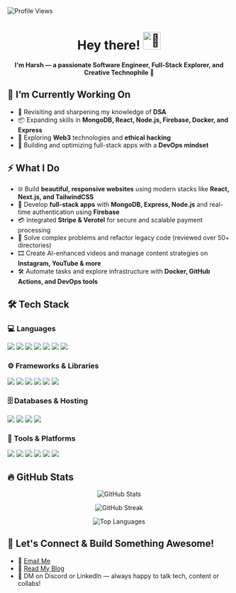 ![Profile Views](https://komarev.com/ghpvc/?username=thisisharsh7&label=Profile%20views&color=0e75b6&style=flat)


<h1 align="center">Hey there! <img src="https://c.tenor.com/SNL9_xhZl9oAAAAi/waving-hand-joypixels.gif" width="40" height="40" alt="👋" /></h1>

<p align="center">
  <b>I'm Harsh — a passionate Software Engineer, Full-Stack Explorer, and Creative Technophile 🚀</b>
</p>

## 🔭 I’m Currently Working On

- 🚀 Revisiting and sharpening my knowledge of **DSA**
- 📦 Expanding skills in **MongoDB, React, Node.js, Firebase, Docker, and Express**
- 🔐 Exploring **Web3** technologies and **ethical hacking**
- 🧠 Building and optimizing full-stack apps with a **DevOps mindset**

## ⚡ What I Do

- 🌐 Build **beautiful, responsive websites** using modern stacks like **React, Next.js, and TailwindCSS**
- 🔄 Develop **full-stack apps** with **MongoDB, Express, Node.js** and real-time authentication using **Firebase**
- 💳 Integrated **Stripe & Verotel** for secure and scalable payment processing
- 🧠 Solve complex problems and refactor legacy code (reviewed over 50+ directories)
- 🎞️ Create AI-enhanced videos and manage content strategies on **Instagram, YouTube & more**
- 🛠️ Automate tasks and explore infrastructure with **Docker, GitHub Actions, and DevOps tools**

## 🛠️ Tech Stack

### 💻 Languages
<p>
  <img src="https://custom-icon-badges.demolab.com/badge/C-03599C.svg?style=for-the-badge&logo=c-in-hexagon&logoColor=white"/>
  <img src="https://custom-icon-badges.demolab.com/badge/C++-9C033A.svg?style=for-the-badge&logo=cpp2&logoColor=white"/>
  <img src="https://img.shields.io/badge/JavaScript-F7DF1E.svg?style=for-the-badge&logo=javascript&logoColor=black"/>
  <img src="https://img.shields.io/badge/Python-3776AB.svg?style=for-the-badge&logo=python&logoColor=white"/>
  <img src="https://img.shields.io/badge/TypeScript-007ACC.svg?style=for-the-badge&logo=typescript&logoColor=white"/>
  <img src="https://img.shields.io/badge/HTML5-E34F26.svg?style=for-the-badge&logo=html5&logoColor=white"/>
  <img src="https://img.shields.io/badge/CSS3-1572B6.svg?style=for-the-badge&logo=css3&logoColor=white"/>
</p>

### ⚙️ Frameworks & Libraries
<p>
  <img src="https://img.shields.io/badge/React-20232a.svg?style=for-the-badge&logo=react&logoColor=61DAFB"/>
  <img src="https://img.shields.io/badge/Next.js-000000?style=for-the-badge&logo=nextdotjs&logoColor=white"/>
  <img src="https://img.shields.io/badge/Node.js-339933.svg?style=for-the-badge&logo=nodedotjs&logoColor=white"/>
  <img src="https://img.shields.io/badge/Express.js-404D59.svg?style=for-the-badge"/>
  <img src="https://img.shields.io/badge/TailwindCSS-38B2AC.svg?style=for-the-badge&logo=tailwind-css&logoColor=white"/>
  <img src="https://img.shields.io/badge/Bootstrap-7952B3.svg?style=for-the-badge&logo=bootstrap&logoColor=white"/>
</p>

### 🗄️ Databases & Hosting
<p>
  <img src="https://img.shields.io/badge/MongoDB-4EA94B.svg?style=for-the-badge&logo=mongodb&logoColor=white"/>
  <img src="https://img.shields.io/badge/Firebase-FFCA28.svg?style=for-the-badge&logo=firebase&logoColor=black"/>
  <img src="https://img.shields.io/badge/Netlify-00C7B7.svg?style=for-the-badge&logo=netlify&logoColor=white"/>
  <img src="https://img.shields.io/badge/Vercel-000000.svg?style=for-the-badge&logo=vercel&logoColor=white"/>
</p>

### 🧰 Tools & Platforms
<p>
  <img src="https://img.shields.io/badge/Git-F05033.svg?style=for-the-badge&logo=git&logoColor=white"/>
  <img src="https://img.shields.io/badge/GitHub-181717.svg?style=for-the-badge&logo=github&logoColor=white"/>
  <img src="https://img.shields.io/badge/Postman-FF6C37.svg?style=for-the-badge&logo=postman&logoColor=white"/>
  <img src="https://img.shields.io/badge/VS Code-007ACC.svg?style=for-the-badge&logo=visual-studio-code&logoColor=white"/>
  <img src="https://img.shields.io/badge/Figma-F24E1E.svg?style=for-the-badge&logo=figma&logoColor=white"/>
  <img src="https://img.shields.io/badge/ElevenLabs-AI-black?style=for-the-badge&logo=ai&logoColor=white"/>
</p>

## 🔥 GitHub Stats

<p align="center">
  <img src="https://github-readme-stats.vercel.app/api?username=thisisharsh7&show_icons=true&theme=tokyonight" alt="GitHub Stats" />
</p>

<p align="center">
  <img src="https://github-readme-streak-stats.herokuapp.com/?user=thisisharsh7&theme=gruvbox_duo&hide_border=false" alt="GitHub Streak" />
</p>

<p align="center">
  <img src="https://github-readme-stats.vercel.app/api/top-langs/?username=thisisharsh7&layout=compact&theme=tokyonight" alt="Top Languages" />
</p>

## 🚀 Let's Connect & Build Something Awesome!
- 💌 [Email Me](mailto:9u.harsh@gmail.com)
- 📝 [Read My Blog](https://dev.to/thisisharsh7/before-you-start-coding--357b)
- 💬 DM on Discord or LinkedIn — always happy to talk tech, content or collabs!
